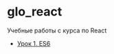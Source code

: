 # glo_react
Учебные работы с курса по React

- <a href="https://github.com/from0toweb/glo_react/tree/lesson_01">Урок 1. ES6</a>
